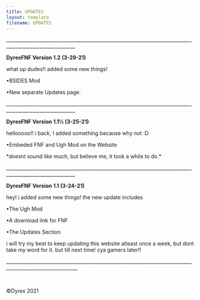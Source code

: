 ```yaml
---
title: UPDATES
layout: template
filename: UPDATES
--- 
```

<p>___________________________________________________________________________________________________________</p>
<p><strong>DyrexFNF Version 1.2 (3-29-21)</strong></p>
<p>what up dudes!! added some new things!</p>
<p>&bull;BSIDES Mod</p>
<p>&bull;New separate Updates page.</p>
<p>___________________________________________________________________________________________________________</p>
<p><strong>DyrexFNF Version 1.1&frac12; (3-25-21)</strong></p>
<p>hellooooo!! i back, I added something because why not :D</p>
<p>&bull;Embeded FNF and Ugh Mod on the Website</p>
<p>*doesnt sound like much, but believe me, it took a while to do.*</p>
<p>___________________________________________________________________________________________________________</p>
<p><strong>DyrexFNF Version 1.1 (3-24-21)</strong></p>
<p>hey! i added some new things! the new update includes</p>
<p>&bull;The Ugh Mod</p>
<p>&bull;A download link for FNF</p>
<p>&bull;The Updates Section</p>
<p>i will try my best to keep updating this website atleast once a week, but dont take my word for it. but till next time! cya gamers later!!</p>
<p>____________________________________________________________________________________________________________</p>
<p>&nbsp;</p>
<p>&copy;Dyrex 2021</p>
